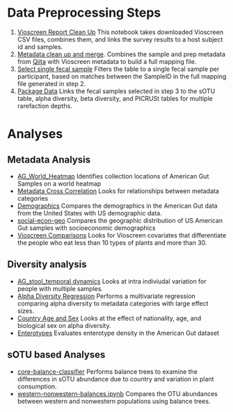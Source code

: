 

# Data Preprocessing Steps

1. [Vioscreen Report Clean Up]() This notebook takes downloaded Vioscreen CSV files, combines them, and links the survey results to a host subject id and samples.
2. [Metadata clean up and merge](). Combines the sample and prep metadata from [Qiita]() with Vioscreen metadata to build a full mapping file.
3. [Select single fecal sample]() Filters the table to a single fecal sample per participant, based on matches between the SampleID in the full mapping file generated in step 2.
4. [Package Data]() Links the fecal samples selected in step 3 to the sOTU table, alpha diversity, beta diversity, and PICRUSt tables for multiple rarefaction depths.

# Analyses

## Metadata Analysis

* [AG\_World\_Heatmap]() Identifies collection locations of American Gut Samples on a world heatmap
* [Metadata Cross Correlation]() Looks for relationships between metadata categories
* [Demographics]() Compares the demographics in the American Gut data from the United States with US demographic data.
* [social-econ-geo]() Compares the geographic distribution of US American Gut samples with socioeconomic demographics
* [Vioscreen Comparisons]() Looks for Vioscreen covariates that differentiate the people who eat less than 10 types of plants and more than 30.

## Diversity analysis

* [AG\_stool\_temporal dynamics]() Looks at intra indiviudal variation for people with multiple samples.
* [Alpha Diversity Regression]() Performs a multivariate regression comparing alpha diversity to metadata categories with large effect sizes.
* [Country Age and Sex]() Looks at the effect of nationality, age, and biological sex on alpha diversity.
* [Enterotypes]() Evaluates enterotype density in the American Gut dataset

## sOTU based Analyses
* [core-balance-classifier]() Performs balance trees to examine the differences in sOTU abundance due to country and variation in plant consumption.
* [western-nonwestern-balances.ipynb]() Compares the OTU abundances between western and nonwestern populations using balance trees.